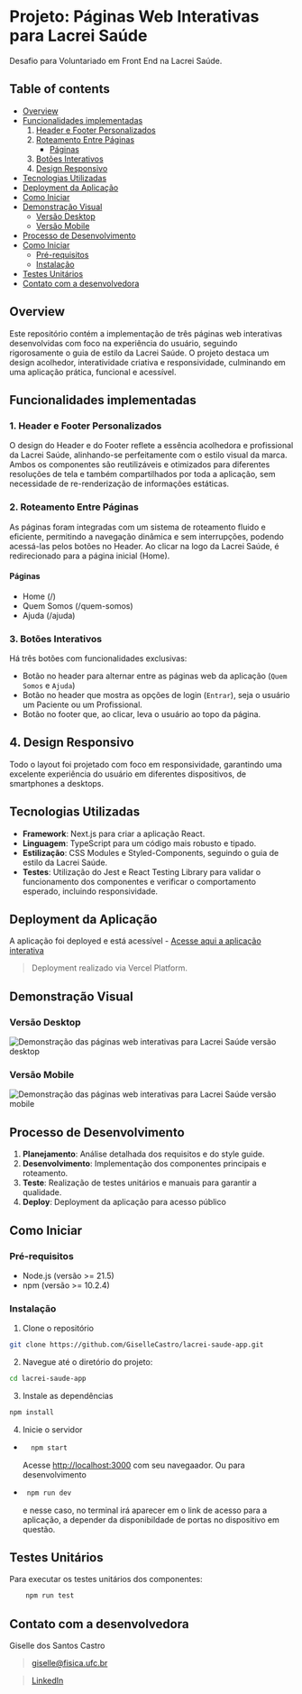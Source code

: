# Projeto: Páginas Web Interativas para Lacrei Saúde

Desafio para Voluntariado em Front End na Lacrei Saúde.

## Table of contents

- [Overview](#overview)
- [Funcionalidades implementadas](#funcionalidades-implementadas)
  1. [Header e Footer Personalizados](#1-header-e-footer-personalizados)
  2. [Roteamento Entre Páginas](#2-roteamento-entre-páginas)
     - [Páginas](#páginas)
  3. [Botões Interativos](#3-botões-interativos)
  4. [Design Responsivo](#4-design-responsivo)
- [Tecnologias Utilizadas](#tecnologias-utilizadas)
- [Deployment da Aplicação](#deployment-da-aplicação)
- [Como Iniciar](#como-iniciar)
- [Demonstração Visual](#demonstração-visual)
  - [Versão Desktop](#versão-desktop)
  - [Versão Mobile](#versão-mobile)
- [Processo de Desenvolvimento](#processo-de-desenvolvimento)
- [Como Iniciar](#como-iniciar)
  - [Pré-requisitos](#pré-requisitos)
  - [Instalação](#instalação)
- [Testes Unitários](#testes-unitários)
- [Contato com a desenvolvedora]()

## Overview

Este repositório contém a implementação de três páginas web interativas desenvolvidas com foco na experiência do usuário, seguindo rigorosamente o guia de estilo da Lacrei Saúde. O projeto destaca um design acolhedor, interatividade criativa e responsividade, culminando em uma aplicação prática, funcional e acessível.

## Funcionalidades implementadas

### 1. Header e Footer Personalizados

O design do Header e do Footer reflete a essência acolhedora e profissional da Lacrei Saúde, alinhando-se perfeitamente com o estilo visual da marca. Ambos os componentes são reutilizáveis e otimizados para diferentes resoluções de tela e também compartilhados por toda a aplicação, sem necessidade de re-renderização de informações estáticas.

### 2. Roteamento Entre Páginas

As páginas foram integradas com um sistema de roteamento fluido e eficiente, permitindo a navegação dinâmica e sem interrupções, podendo acessá-las pelos botões no Header. Ao clicar na logo da Lacrei Saúde, é redirecionado para a página inicial (Home).

#### Páginas

- Home (/)
- Quem Somos (/quem-somos)
- Ajuda (/ajuda)

### 3. Botões Interativos

Há três botões com funcionalidades exclusivas:

- Botão no header para alternar entre as páginas web da aplicação (`Quem Somos` e `Ajuda`)
- Botão no header que mostra as opções de login (`Entrar`), seja o usuário um Paciente ou um Profissional.
- Botão no footer que, ao clicar, leva o usuário ao topo da página.

## 4. Design Responsivo

Todo o layout foi projetado com foco em responsividade, garantindo uma excelente experiência do usuário em diferentes dispositivos, de smartphones a desktops.

## Tecnologias Utilizadas

- **Framework**: Next.js para criar a aplicação React.
- **Linguagem**: TypeScript para um código mais robusto e tipado.
- **Estilização**: CSS Modules e Styled-Components, seguindo o guia de estilo da Lacrei Saúde.
- **Testes**: Utilização do Jest e React Testing Library para validar o funcionamento dos componentes e verificar o comportamento esperado, incluindo responsividade.

## Deployment da Aplicação

A aplicação foi deployed e está acessível - [Acesse aqui a aplicação interativa](https://lacrei-saude-app-fawn.vercel.app/)

> Deployment realizado via Vercel Platform.

## Demonstração Visual

### Versão Desktop

![Demonstração das páginas web interativas para Lacrei Saúde versão desktop](demo/demo-desktop.gif)

### Versão Mobile

![Demonstração das páginas web interativas para Lacrei Saúde versão mobile](demo/demo-mobile.gif)

## Processo de Desenvolvimento

1. **Planejamento**: Análise detalhada dos requisitos e do style guide.
2. **Desenvolvimento**: Implementação dos componentes principais e roteamento.
3. **Teste**: Realização de testes unitários e manuais para garantir a qualidade.
4. **Deploy**: Deployment da aplicação para acesso público

## Como Iniciar

### Pré-requisitos

- Node.js (versão >= 21.5)
- npm (versão >= 10.2.4)

### Instalação

1. Clone o repositório

```bash
git clone https://github.com/GiselleCastro/lacrei-saude-app.git
```

2. Navegue até o diretório do projeto:

```bash
cd lacrei-saude-app
```

3. Instale as dependências

```bash
npm install
```

4. Inicie o servidor

- ```bash
    npm start
  ```

  Acesse [http://localhost:3000](http://localhost:3000) com seu navegaador. Ou para desenvolvimento

- ```bash
   npm run dev
  ```

  e nesse caso, no terminal irá aparecer em o link de acesso para a aplicação, a depender da disponibildade de portas no dispositivo em questão.

## Testes Unitários

Para executar os testes unitários dos componentes:

```bash
    npm run test
```

## Contato com a desenvolvedora

Giselle dos Santos Castro

> giselle@fisica.ufc.br

> [LinkedIn](https://www.linkedin.com/in/gisellesc/)
